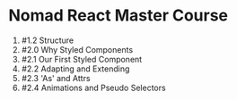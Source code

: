 # Nomad React Master Course


1. #1.2 Structure 
2. #2.0 Why Styled Components
3. #2.1 Our First Styled Component
4. #2.2 Adapting and Extending
5. #2.3 'As' and Attrs
6. #2.4 Animations and Pseudo Selectors
